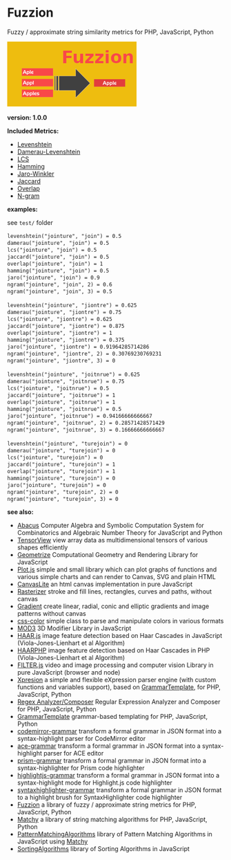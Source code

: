 # Fuzzion

Fuzzy / approximate string similarity metrics for PHP, JavaScript, Python

![Fuzzion](/fuzzion.png)

**version: 1.0.0**

**Included Metrics:**

* [Levenshtein](https://en.wikipedia.org/wiki/Levenshtein_distance)
* [Damerau-Levenshtein](https://en.wikipedia.org/wiki/Damerau%E2%80%93Levenshtein_distance)
* [LCS](https://en.wikipedia.org/wiki/Longest_common_subsequence_problem)
* [Hamming](https://en.wikipedia.org/wiki/Hamming_distance)
* [Jaro-Winkler](https://en.wikipedia.org/wiki/Jaro%E2%80%93Winkler_distance)
* [Jaccard](https://en.wikipedia.org/wiki/Jaccard_index)
* [Overlap](https://en.wikipedia.org/wiki/Overlap_coefficient)
* [N-gram](https://en.wikipedia.org/wiki/N-gram)

**examples:**

see `test/` folder

```text
levenshtein("jointure", "join") = 0.5
damerau("jointure", "join") = 0.5
lcs("jointure", "join") = 0.5
jaccard("jointure", "join") = 0.5
overlap("jointure", "join") = 1
hamming("jointure", "join") = 0.5
jaro("jointure", "join") = 0.9
ngram("jointure", "join", 2) = 0.6
ngram("jointure", "join", 3) = 0.5

levenshtein("jointure", "jiontre") = 0.625
damerau("jointure", "jiontre") = 0.75
lcs("jointure", "jiontre") = 0.625
jaccard("jointure", "jiontre") = 0.875
overlap("jointure", "jiontre") = 1
hamming("jointure", "jiontre") = 0.375
jaro("jointure", "jiontre") = 0.91964285714286
ngram("jointure", "jiontre", 2) = 0.30769230769231
ngram("jointure", "jiontre", 3) = 0

levenshtein("jointure", "joitnrue") = 0.625
damerau("jointure", "joitnrue") = 0.75
lcs("jointure", "joitnrue") = 0.5
jaccard("jointure", "joitnrue") = 1
overlap("jointure", "joitnrue") = 1
hamming("jointure", "joitnrue") = 0.5
jaro("jointure", "joitnrue") = 0.94166666666667
ngram("jointure", "joitnrue", 2) = 0.28571428571429
ngram("jointure", "joitnrue", 3) = 0.16666666666667

levenshtein("jointure", "turejoin") = 0
damerau("jointure", "turejoin") = 0
lcs("jointure", "turejoin") = 0
jaccard("jointure", "turejoin") = 1
overlap("jointure", "turejoin") = 1
hamming("jointure", "turejoin") = 0
jaro("jointure", "turejoin") = 0
ngram("jointure", "turejoin", 2) = 0
ngram("jointure", "turejoin", 3) = 0
```

**see also:**

* [Abacus](https://github.com/foo123/Abacus) Computer Algebra and Symbolic Computation System for Combinatorics and Algebraic Number Theory for JavaScript and Python
* [TensorView](https://github.com/foo123/TensorView) view array data as multidimensional tensors of various shapes efficiently
* [Geometrize](https://github.com/foo123/Geometrize) Computational Geometry and Rendering Library for JavaScript
* [Plot.js](https://github.com/foo123/Plot.js) simple and small library which can plot graphs of functions and various simple charts and can render to Canvas, SVG and plain HTML
* [CanvasLite](https://github.com/foo123/CanvasLite) an html canvas implementation in pure JavaScript
* [Rasterizer](https://github.com/foo123/Rasterizer) stroke and fill lines, rectangles, curves and paths, without canvas
* [Gradient](https://github.com/foo123/Gradient) create linear, radial, conic and elliptic gradients and image patterns without canvas
* [css-color](https://github.com/foo123/css-color) simple class to parse and manipulate colors in various formats
* [MOD3](https://github.com/foo123/MOD3) 3D Modifier Library in JavaScript
* [HAAR.js](https://github.com/foo123/HAAR.js) image feature detection based on Haar Cascades in JavaScript (Viola-Jones-Lienhart et al Algorithm)
* [HAARPHP](https://github.com/foo123/HAARPHP) image feature detection based on Haar Cascades in PHP (Viola-Jones-Lienhart et al Algorithm)
* [FILTER.js](https://github.com/foo123/FILTER.js) video and image processing and computer vision Library in pure JavaScript (browser and node)
* [Xpresion](https://github.com/foo123/Xpresion) a simple and flexible eXpression parser engine (with custom functions and variables support), based on [GrammarTemplate](https://github.com/foo123/GrammarTemplate), for PHP, JavaScript, Python
* [Regex Analyzer/Composer](https://github.com/foo123/RegexAnalyzer) Regular Expression Analyzer and Composer for PHP, JavaScript, Python
* [GrammarTemplate](https://github.com/foo123/GrammarTemplate) grammar-based templating for PHP, JavaScript, Python
* [codemirror-grammar](https://github.com/foo123/codemirror-grammar) transform a formal grammar in JSON format into a syntax-highlight parser for CodeMirror editor
* [ace-grammar](https://github.com/foo123/ace-grammar) transform a formal grammar in JSON format into a syntax-highlight parser for ACE editor
* [prism-grammar](https://github.com/foo123/prism-grammar) transform a formal grammar in JSON format into a syntax-highlighter for Prism code highlighter
* [highlightjs-grammar](https://github.com/foo123/highlightjs-grammar) transform a formal grammar in JSON format into a syntax-highlight mode for Highlight.js code highlighter
* [syntaxhighlighter-grammar](https://github.com/foo123/syntaxhighlighter-grammar) transform a formal grammar in JSON format to a highlight brush for SyntaxHighlighter code highlighter
* [Fuzzion](https://github.com/foo123/Fuzzion) a library of fuzzy / approximate string metrics for PHP, JavaScript, Python
* [Matchy](https://github.com/foo123/Matchy) a library of string matching algorithms for PHP, JavaScript, Python
* [PatternMatchingAlgorithms](https://github.com/foo123/PatternMatchingAlgorithms) library of Pattern Matching Algorithms in JavaScript using [Matchy](https://github.com/foo123/Matchy)
* [SortingAlgorithms](https://github.com/foo123/SortingAlgorithms) library of Sorting Algorithms in JavaScript
